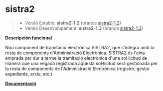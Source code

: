# sistra2
> - Versió Estable: __sistra2-1.2__ (branca [sistra2-1.2](https://github.com/GovernIB/sistra2/tree/sistra2-1.2.2.7))
> - Versió Desenvolupament: __sistra2-1.3__ (branca [sistra2-1.3](https://github.com/GovernIB/sistra2/tree/sistra2-1.3.0))

**Descripción funcional**

Nou component de tramitació electrònica SISTRA2, que s'integra amb la resta de components d'Administració Electrònica.
SISTRA2 és l'eina emprada per dur a terme la tramitació electrònica d'una sol·licitud de manera que una vegada registrada aquesta sol·licitud serà gestionada per la resta de components de l'Administració Electrònica (registre, gestor expedients, arxiu, etc.)


[**Documentació**](https://github.com/GovernIB/sistra2/tree/sistra2-1.0/doc)
